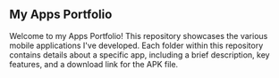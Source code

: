 ## My Apps Portfolio
Welcome to my Apps Portfolio! This repository showcases the various mobile applications I've developed. Each folder within this repository contains details about a specific app, including a brief description, key features, and a download link for the APK file.
